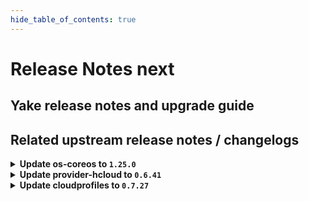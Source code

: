 ```yaml
---
hide_table_of_contents: true
---
```


# Release Notes next

## Yake release notes and upgrade guide

## Related upstream release notes / changelogs


<details>
<summary><b>Update os-coreos to <code>1.25.0</code></b></summary>

# [gardener/gardener-extension-os-coreos]

## 📰 Noteworthy

- `[OPERATOR]` It should be noted that this will **NOT** work for nodes already created with a default time sync service provided by this extension by @nschad [#190]
## ✨ New Features

- `[OPERATOR]` Added option to opt-out of the default ntp configuration provided by this extension. by @nschad [#190]
- `[OPERATOR]` Allow on shoot by shoot basis to override global extension options by @nschad [#192]
## 🐛 Bug Fixes

- `[OPERATOR]` Fixed an RBAC issue when deploying this extension through the Gardener operator. by @Wieneo [#196]
- `[OPERATOR]` Restart ntpd if ntp.conf changes. by @dergeberl [#194]
- `[OPERATOR]` The provision OSC script does not run anymore when the node is rebooting.  by @oliver-goetz [#166]
## 🏃 Others

- `[OPERATOR]` The image repository in the Helm-Chart is updated to point to the current location in Google Artefact Repository (GAR). by @MrBatschner [#168]
- `[OPERATOR]` `extension-os-coreos` no longer supports Shoots with Кubernetes version <= 1.26. by @RadaBDimitrova [#139]

## Helm Charts
- os-coreos: `europe-docker.pkg.dev/gardener-project/releases/charts/gardener/extensions/os-coreos:v1.25.0`
## Container (OCI) Images
- gardener-extension-os-coreos: `europe-docker.pkg.dev/gardener-project/releases/extensions/os-coreos:v1.25.0`


</details>

<details>
<summary><b>Update provider-hcloud to <code>0.6.41</code></b></summary>

# [gardener-extension-provider-hcloud] v0.6.41

</details>

<details>
<summary><b>Update cloudprofiles to <code>0.7.27</code></b></summary>

**Full Changelog**: https://github.com/gardener-community/cloudprofiles/compare/0.7.26...0.7.27

</details>
